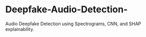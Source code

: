 # Deepfake-Audio-Detection-
Audio Deepfake Detection using Spectrograms, CNN, and SHAP explainability.
